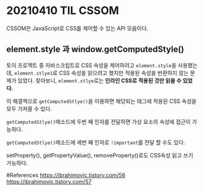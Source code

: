 # 20210410 TIL CSSOM
CSSOM은 JavaScript로 CSS를 제어할 수 있는 API 모음이다.

## element.style 과 window.getComputedStyle()
토이 프로젝트 중 자바스크립트로 CSS 속성을 제어하려고 `element.style`을 사용했는데, `element.stlye1`로 CSS 속성을 읽으려고 했지만
적용된 속성을 반환하지 않는 문제가 있었다. 찾아보니, `element.stlye`로는 <strong>인라인 CSS로 적용된 것만 읽을 수 있었다.</strong>

이 해결책으로 `getComputedStlye()`을 이용하면 해당되는 태그에 적용된 CSS 속성을 모두 가져올 수 있다.

`getComputedStlye()`메소드에 두번 째 인자를 전달하면 가상 요소의 속성에 접근이 가능하다.

`getComputedStlye()`메소드에 세번 째 인자로 `!important`를 전달 할 수도 있다.

setProperty(), getPropertyValue(), removeProperty()로도 CSS속성 읽고 쓰기 가능하다.

#References
https://ibrahimovic.tistory.com/56
https://ibrahimovic.tistory.com/57
